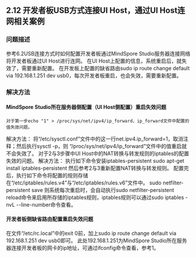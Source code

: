 ## 2.12 开发者板USB方式连接UI Host，通过UI Host连网相关案例
### 问题描述
参考6.2USB连接方式时如何配置开发者板通过MindSpore Studio服务器连接网络将开发者板通过UI Host进行连网。
在UI Host上配置的信息，系统重启后，就失效了，需要重新配置。
在开发板上配置的缺省路由sudo ip route change default via 192.168.1.251 dev usb0，每次开发者板重启，也会失效，需要重新配置。
### 解决方法
#### MindSpore Studio所在服务器侧配置（UI Host侧配置）重启失效问题
	对于第一步echo "1" > /proc/sys/net/ipv4/ip_forward，ip_forward文件中配置的值失效问题。
解决方法：
	将“/etc/sysctl.conf”文件中的这一行net.ipv4.ip_forward=1，取消注释；然后执行sysctl -p，则 “/proc/sys/net/ipv4/ip_forward”文件中的值重启就不会失效了。
对于2与3步骤中UI Host中的NAT转换与转发规则的iptables的配置失效的问题。
 	解决方法：
执行如下命令安装iptables-persistent
sudo apt-get install iptables-persistent
然后参考2与3重新配置NAT转换与转发规则。
配置完后，执行如下命令将配置的规则存储在“/etc/iptables/rules.v4”与“/etc/iptables/rules.v6”文件中。
sudo netfilter-persistent save
则系统每次重启时，会自动执行sudo netfilter-persistent reload命令来启用所存储的iptables规则，iptables规则可以通过sudo iptables -nvL --line-number命令查看。
#### 开发者板侧缺省路由配置重启失效问题
在文件“/etc/rc.local”中的exit 0前，加上sudo ip route change default via 192.168.1.251 dev usb0即可。
此处192.168.1.251为MindSpore Studio所在服务器连接开发者板的网卡的ip地址，可通过ifconfig命令查看，参考1。
